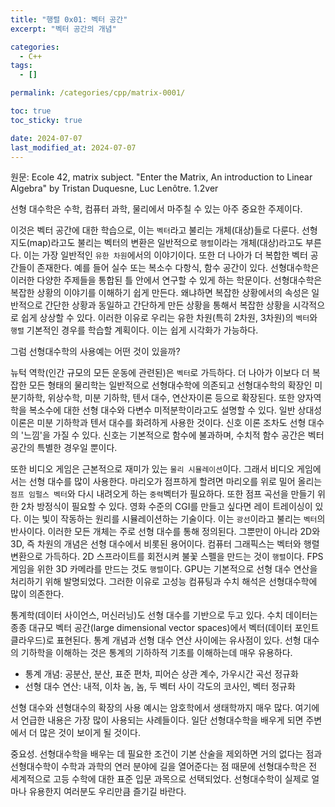 ```yaml
---
title: "행렬 0x01: 벡터 공간"
excerpt: "벡터 공간의 개념"

categories:
  - C++
tags:
  - []

permalink: /categories/cpp/matrix-0001/

toc: true
toc_sticky: true

date: 2024-07-07
last_modified_at: 2024-07-07
---
```


원문: Ecole 42, matrix subject. "Enter the Matrix, An introduction to Linear Algebra" by Tristan Duquesne, Luc Lenôtre. 1.2ver

선형 대수학은 수학, 컴퓨터 과학, 물리에서 마주칠 수 있는 아주 중요한 주제이다.

이것은 벡터 공간에 대한 학습으로, 이는 ```벡터```라고 불리는 개체(대상)들로 다룬다. 선형 지도(map)라고도 불리는 벡터의 변환은 일반적으로 ```행렬```이라는 개체(대상)라고도 부른다. 이는 가장 일반적인 ```유한 차원```에서의 이야기이다. 또한 더 나아가 더 복합한 벡터 공간들이 존재한다. 예를 들어 실수 또는 복소수 다항식, 함수 공간이 있다. 선형대수학은 이러한 다양한 주제들을 통합된 틀 안에서 연구할 수 있게 하는 학문이다. 선형대수학은 복잡한 상황의 이야기를 이해하기 쉽게 만든다. 왜냐하면 복잡한 상황에서의 속성은 일반적으로 간단한 상황과 동일하고 간단하게 만든 상황을 통해서 복잡한 상황을 시각적으로 쉽게 상상할 수 있다. 이러한 이유로 우리는 유한 차원(특히 2차원, 3차원)의 ```벡터```와 ```행렬``` 기본적인 경우를 학습할 계획이다. 이는 쉽게 시각화가 가능하다.

그럼 선형대수학의 사용예는 어떤 것이 있을까?

뉴턱 역학(인간 규모의 모든 운동에 관련된)은 ```벡터```로 가득하다. 더 나아가 이보다 더 복잡한 모든 형태의 물리학는 일반적으로 선형대수학에 의존되고 선형대수학의 확장인 미분기하학, 위상수학, 미분 기하학, 텐서 대수, 연산자이론 등으로 확장된다. 또한 양자역학을 복소수에 대한 선형 대수와 다변수 미적분학이라고도 설명할 수 있다. 일반 상대성 이론은 미분 기하학과 텐서 대수를 화려하게 사용한 것이다. 신호 이론 조차도 선형 대수의 '느낌'을 가질 수 있다. 신호는 기본적으로 함수에 불과하며, 수치적 함수 공간은 벡터 공간의 특별한 경우일 뿐이다.

또한 비디오 게임은 근본적으로 재미가 있는 ```물리 시뮬레이션```이다. 그래서 비디오 게임에서는 선형 대수를 많이 사용한다. 마리오가 점프하게 할려면 마리오를 위로 밀어 올리는 ```점프 임펄스 벡터```와 다시 내려오게 하는 ```중력```벡터가 필요하다. 또한 점프 곡선을 만들기 위한 2차 방정식이 필요할 수 있다. 영화 수준의 CGI를 만들고 싶다면 레이 트레이싱이 있다. 이는 빛이 작동하는 원리를 시뮬레이션하는 기술이다. 이는  ```광선```이라고 불리는 ```벡터```의 반사이다. 이러한 모든 개체는 주로 선형 대수를 통해 정의된다. 그뿐만이 아니라 2D와 3D, 즉 차원의 개념은 선형 대수에서 비롯된 용어이다. 컴퓨터 그래픽스는 벡터와 행렬 변환으로 가득하다. 2D 스프라이트를 회전시켜 불꽃 스펠을 만드는 것이 ```행렬```이다. FPS 게임을 위한 3D 카메라를 만드는 것도 ```행렬```이다. GPU는 기본적으로 선형 대수 연산을 처리하기 위해 발명되었다. 그러한 이유로 고성능 컴퓨팅과 수치 해석은 선형대수학에 많이 의존한다.

통계학(데이터 사이언스, 머신러닝)도 선형 대수를 기반으로 두고 있다. 수치 데이터는 종종 대규모 벡터 공간(large dimensional vector spaces)에서 벡터(데이터 포인트 클라우드)로 표현된다. 통계 개념과 선형 대수 연산 사이에는 유사점이 있다. 선형 대수의 기하학을 이해하는 것은 통계의 기하하적 기초를 이해하는데 매우 유용하다.
- 통계 개념: 공분산, 분산, 표준 편차, 피어슨 상관 계수, 가우시간 곡선 정규화
- 선형 대수 연산: 내적, 이차 놈, 놈, 두 벡터 사이 각도의 코사인, 벡터 정규화

선형 대수와 션형대수의 확장의 사용 예시는 암호학에서 생태학까지 매우 많다. 여기에서 언급한 내용은 가장 많이 사용되는 사례들이다. 일단 선형대수학을 배우게 되면 주변에서 더 많은 것이 보이게 될 것이다.

중요성. 선형대수학을 배우는 데 필요한 조건이 기본 산술을 제외하면 거의 없다는 점과 선형대수학이 수학과 과학의 연러 분야에 길을 열어준다는 점 때문에 선형대수학은 전 세계적으로 고등 수학에 대한 표준 입문 과목으로 선택되었다. 선형대수학이 실제로 얼마나 유용한지 여러분도 우리만큼 즐기길 바란다.